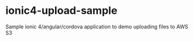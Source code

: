 # ionic4-upload-sample
Sample ionic 4/angular/cordova application to demo uploading files to AWS S3
